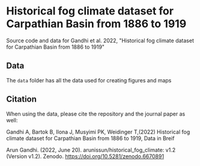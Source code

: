 # Historical fog climate dataset for Carpathian Basin from 1886 to 1919 

Source code and data for Gandhi et al. 2022, "Historical fog climate dataset for Carpathian Basin from 1886 to 1919"



## Data

The `data` folder has all the data used for creating figures and maps


## Citation

When using the data, please cite the repository and the journal paper as well:

Gandhi A, Bartok B, Ilona J, Musyimi PK, Weidinger T,(2022) Historical fog climate dataset for Carpathian Basin from 1886 to 1919, Data in Breif 

Arun Gandhi. (2022, June 20). arunissun/historical_fog_climate: v1.2 (Version v1.2). Zenodo. https://doi.org/10.5281/zenodo.6670891







